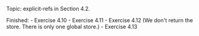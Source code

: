 Topic: explicit-refs in Section 4.2.

Finished:
    - Exercise 4.10
    - Exercise 4.11
    - Exercise 4.12 (We don't return the store. There is only one global store.)
    - Exercise 4.13
